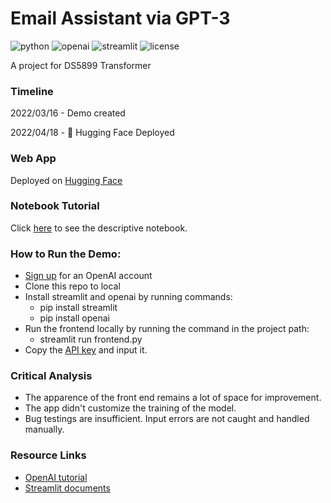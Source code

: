 # Email Assistant via GPT-3

![python](https://img.shields.io/badge/Python-3.9.0%2B-brightgreen)
![openai](https://img.shields.io/badge/openai-0.15.0%2B-blue)
![streamlit](https://img.shields.io/badge/StreamLit-1.2.0%2B-purple)
![license](https://img.shields.io/badge/license-MIT-green)

A project for DS5899 Transformer

### Timeline

2022/03/16 - Demo created

2022/04/18 - :hugs: Hugging Face Deployed

### Web App

Deployed on [Hugging Face](https://huggingface.co/spaces/HayashiShio/email-assistant-special-course)

### Notebook Tutorial

Click [here](https://colab.research.google.com/github/vandylins19/email-assistant/blob/main/Tutorial.ipynb) to see the descriptive notebook.

### How to Run the Demo:

* [Sign up](https://beta.openai.com/) for an OpenAI account
* Clone this repo to local
* Install streamlit and openai by running commands:
  * pip install streamlit
  * pip install openai
* Run the frontend locally by running the command in the project path:
  * streamlit run frontend.py
* Copy the [API key](https://beta.openai.com/account/api-keys) and input it.

### Critical Analysis

+ The apparence of the front end remains a lot of space for improvement.
+ The app didn't customize the training of the model.
+ Bug testings are insufficient. Input errors are not caught and handled manually.

### Resource Links

+ [OpenAI tutorial](https://beta.openai.com/docs/quickstart)
+ [Streamlit documents](https://docs.streamlit.io/)
